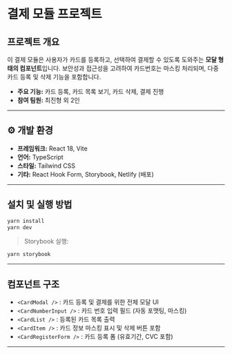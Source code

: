 
#  결제 모듈 프로젝트

##  프로젝트 개요

이 결제 모듈은 사용자가 카드를 등록하고, 선택하여 결제할 수 있도록 도와주는 **모달 형태의 컴포넌트**입니다.
보안성과 접근성을 고려하여 카드번호는 마스킹 처리되며, 다중 카드 등록 및 삭제 기능을 포함합니다.

* **주요 기능:** 카드 등록, 카드 목록 보기, 카드 삭제, 결제 진행
* **참여 팀원:** 최진형 외 2인

---

## ⚙️ 개발 환경

* **프레임워크:** React 18, Vite
* **언어:** TypeScript
* **스타일:** Tailwind CSS
* **기타:** React Hook Form, Storybook, Netlify (배포)

---

##  설치 및 실행 방법

```bash
yarn install
yarn dev
```

> Storybook 실행:

```bash
yarn storybook
```

---

##  컴포넌트 구조

* `<CardModal />` : 카드 등록 및 결제를 위한 전체 모달 UI
* `<CardNumberInput />` : 카드 번호 입력 필드 (자동 포맷팅, 마스킹)
* `<CardList />` : 등록된 카드 목록 출력
* `<CardItem />` : 카드 정보 마스킹 표시 및 삭제 버튼 포함
* `<CardRegisterForm />` : 카드 등록 폼 (유효기간, CVC 포함)

---
